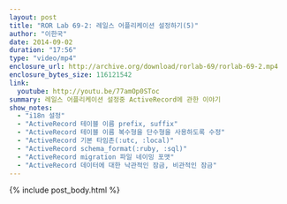 ```yaml
---
layout: post
title: "ROR Lab 69-2: 레일스 어플리케이션 설정하기(5)"
author: "이한국"
date: 2014-09-02
duration: "17:56"
type: "video/mp4"
enclosure_url: http://archive.org/download/rorlab-69/rorlab-69-2.mp4
enclosure_bytes_size: 116121542
link:
  youtube: http://youtu.be/77amOp0SToc
summary: 레일스 어플리케이션 설정중 ActiveRecord에 관한 이야기
show_notes: 
  - "i18n 설정"
  - "ActiveRecord 테이블 이름 prefix, suffix"
  - "ActiveRecord 테이블 이름 복수형을 단수형을 사용하도록 수정"
  - "ActiveRecord 기본 타임존(:utc, :local)"
  - "ActiveRecord schema_format(:ruby, :sql)"
  - "ActiveRecord migration 파일 네이밍 포맷"
  - "ActiveRecord 데이터에 대한 낙관적인 잠금, 비관적인 잠금"
---
```


{% include post_body.html %}